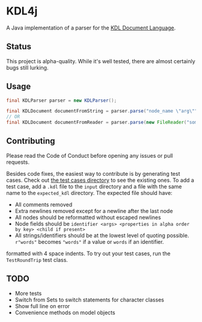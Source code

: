 # KDL4j

A Java implementation of a parser for the [KDL Document Language](https://github.com/kdl-org/kdl).

## Status

This project is alpha-quality. While it's well tested, there are almost certainly bugs still lurking.

## Usage

```java
final KDLParser parser = new KDLParser();

final KDLDocument documentFromString = parser.parse("node_name \"arg\"")
// OR
final KDLDocument documentFromReader = parser.parse(new FileReader("some/file.kdl"))
```



## Contributing

Please read the Code of Conduct before opening any issues or pull requests.

Besides code fixes, the easiest way to contribute is by generating test cases. Check out 
[the test cases directory](https://github.com/hkolbeck/kdl4j/tree/trunk/src/test/resources/test_cases) to see the existing ones.
To add a test case, add a `.kdl` file to the `input` directory and a file with the same name to the `expected_kdl` directory.
The expected file should have:

* All comments removed
* Extra newlines removed except for a newline after the last node
* All nodes should be reformatted without escaped newlines 
* Node fields should be `identifier <args> <properties in alpha order by key> <child if present>`
* All strings/identifiers should be at the lowest level of quoting possible. `r"words"` becomes `"words"` if a value or `words` 
  if an identifier.

formatted with 4 space indents. To try out your test cases, run the `TestRoundTrip` test class.

## TODO

* More tests
* Switch from Sets to switch statements for character classes
* Show full line on error
* Convenience methods on model objects
